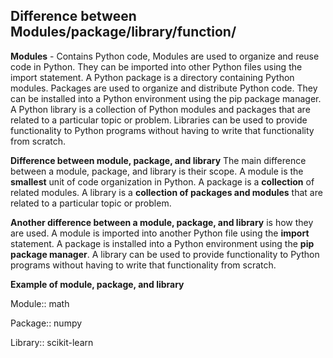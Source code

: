 

## Difference between Modules/package/library/function/

**Modules**  - Contains Python code, Modules are used to organize and reuse code in Python. They can be imported into other Python files using the import statement.
A Python package is a directory containing Python modules. Packages are used to organize and distribute Python code. They can be installed into a Python environment using the pip package manager.
A Python library is a collection of Python modules and packages that are related to a particular topic or problem. Libraries can be used to provide functionality to Python programs without having to write that functionality from scratch.

**Difference between module, package, and library**
The main difference between a module, package, and library is their scope. A module is the **smallest** unit of code organization in Python. A package is a **collection** of related modules. A library is a **collection of packages and modules** that are related to a particular topic or problem.

**Another difference between a module, package, and library** is how they are used. A module is imported into another Python file using the **import** statement. A package is installed into a Python environment using the **pip package manager**. A library can be used to provide functionality to Python programs without having to write that functionality from scratch.

**Example of module, package, and library**

Module:: math

Package:: numpy

Library:: scikit-learn

